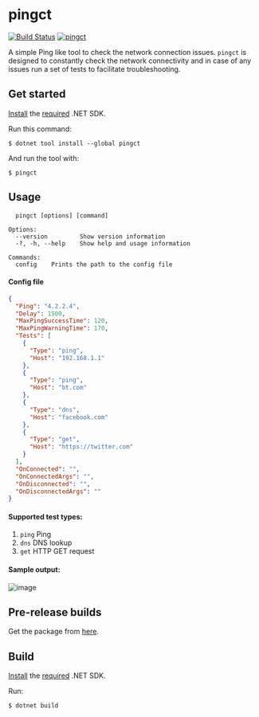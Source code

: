 # pingct

[![Build Status](https://dev.azure.com/ctyar/pingct/_apis/build/status/ctyar.pingct?branchName=main)](https://dev.azure.com/ctyar/pingct/_build/latest?definitionId=5&branchName=main)
[![pingct](https://img.shields.io/nuget/v/pingct.svg)](https://www.nuget.org/packages/pingct/)

A simple Ping like tool to check the network connection issues. `pingct` is designed to constantly check the network connectivity and in case of any issues run a set of tests to facilitate troubleshooting.

## Get started

[Install](https://get.dot.net) the [required](global.json) .NET SDK.

Run this command:

```
$ dotnet tool install --global pingct
```

And run the tool with:
```
$ pingct
```

## Usage

```
  pingct [options] [command]

Options:
  --version         Show version information
  -?, -h, --help    Show help and usage information

Commands:
  config    Prints the path to the config file
```

#### Config file

```json
{
  "Ping": "4.2.2.4",
  "Delay": 1500,
  "MaxPingSuccessTime": 120,
  "MaxPingWarningTime": 170,
  "Tests": [
    {
      "Type": "ping",
      "Host": "192.168.1.1"
    },
    {
      "Type": "ping",
      "Host": "bt.com"
    },
    {
      "Type": "dns",
      "Host": "facebook.com"
    },
    {
      "Type": "get",
      "Host": "https://twitter.com"
    }
  ],
  "OnConnected": "",
  "OnConnectedArgs": "",
  "OnDisconnected": "",
  "OnDisconnectedArgs": ""
}
```

#### Supported test types:
1. `ping` Ping
1. `dns` DNS lookup
1. `get` HTTP GET request


#### Sample output:
![image](https://user-images.githubusercontent.com/1432648/151763302-146eb6f9-999d-4ea4-a528-875ae55b0be9.png)

## Pre-release builds
Get the package from [here](https://github.com/ctyar/pingct/packages/48026).

## Build
[Install](https://get.dot.net) the [required](global.json) .NET SDK.

Run:
```
$ dotnet build
```
